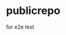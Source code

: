 # publicrepo
for e2e test





















































































































































































































































































































































































































































































































































































































































































































































































































































































































































































































































































































































































































































































































































































































































































































































































































































































































































































































































































































































































































































































































































































































































































































































































































































































































































































































































































































































































































































































































































































